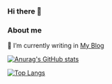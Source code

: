 ### Hi there 👋

<!--
**Artemisiajaponica/Artemisiajaponica** is a ✨ _special_ ✨ repository because its `README.md` (this file) appears on your GitHub profile.

Here are some ideas to get you started:

- 🔭 I’m currently working on ...
- 🌱 I’m currently learning ...
- 👯 I’m looking to collaborate on ...
- 🤔 I’m looking for help with ...
- 💬 Ask me about ...
- 📫 How to reach me: ...
- 😄 Pronouns: ...
- ⚡ Fun fact: ...
-->

### About me
 🌱 I’m currently writing in [My Blog](https://akaito.xyz/)



[![Anurag's GitHub stats](https://github-readme-stats.vercel.app/api?username=Artemisiajaponica&show_icons=true&theme=blueberry)]()

[![Top Langs](https://github-readme-stats.vercel.app/api/top-langs/?username=Artemisiajaponica&layout=compact&show_icons=true&theme=blueberry)]()

